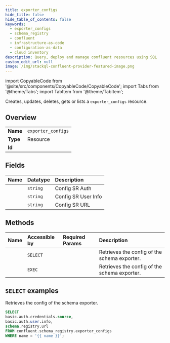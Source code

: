 ```yaml
---
title: exporter_configs
hide_title: false
hide_table_of_contents: false
keywords:
  - exporter_configs
  - schema_registry
  - confluent
  - infrastructure-as-code
  - configuration-as-data
  - cloud inventory
description: Query, deploy and manage confluent resources using SQL
custom_edit_url: null
image: /img/stackql-confluent-provider-featured-image.png
---
```


import CopyableCode from '@site/src/components/CopyableCode/CopyableCode';
import Tabs from '@theme/Tabs';
import TabItem from '@theme/TabItem';

Creates, updates, deletes, gets or lists a <code>exporter_configs</code> resource.

## Overview
<table><tbody>
<tr><td><b>Name</b></td><td><code>exporter_configs</code></td></tr>
<tr><td><b>Type</b></td><td>Resource</td></tr>
<tr><td><b>Id</b></td><td><CopyableCode code="confluent.schema_registry.exporter_configs" /></td></tr>
</tbody></table>

## Fields
| Name | Datatype | Description |
|:-----|:---------|:------------|
| <CopyableCode code="basic.auth.credentials.source" /> | `string` | Config SR Auth |
| <CopyableCode code="basic.auth.user.info" /> | `string` | Config SR User Info |
| <CopyableCode code="schema.registry.url" /> | `string` | Config SR URL |

## Methods
| Name | Accessible by | Required Params | Description |
|:-----|:--------------|:----------------|:------------|
| <CopyableCode code="get_exporter_config_by_name" /> | `SELECT` | <CopyableCode code="name" /> | Retrieves the config of the schema exporter. |
| <CopyableCode code="update_exporter_config_by_name" /> | `EXEC` | <CopyableCode code="name" /> | Retrieves the config of the schema exporter. |

## `SELECT` examples

Retrieves the config of the schema exporter.


```sql
SELECT
basic.auth.credentials.source,
basic.auth.user.info,
schema.registry.url
FROM confluent.schema_registry.exporter_configs
WHERE name = '{{ name }}';
```